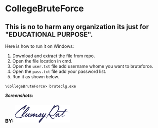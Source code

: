 
# CollegeBruteForce

## This is no to harm any organization its just for "EDUCATIONAL PURPOSE".
Here is how to run it on Windows:
1. Download and extract the file from repo.
2. Open the file location in cmd.
3. Open the  `user.txt` file add username whome you want to bruteforce.
4. Open the `pass.txt` file add your password list.
5. Run it as shown below.
```
\CollegeBruteForce> bruteclg.exe
```
_**Screenshots:**_

### __BY:__   ![alt text](https://github.com/Ankith-Cirgir/CollegeBruteForce/blob/master/clumsylogo.png "ClumsyRat")

